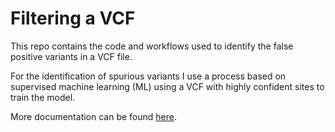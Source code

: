 # Filtering a VCF
This repo contains the code and workflows used to identify the false positive variants in a VCF file.

For the identification of spurious variants I use a process based on supervised machine learning (ML) using a VCF with highly confident sites to train the model.

More documentation can be found [here](https://github.com/elowy01/vcf_filtering/wiki/ML-based-workflow-to-filter-a-VCF-file).
